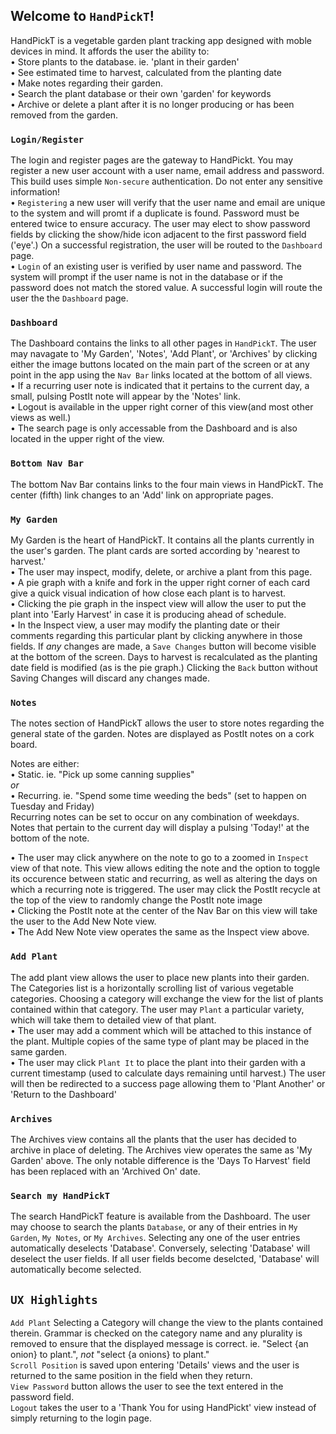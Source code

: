 
## Welcome to `HandPickT`!
HandPickT is a vegetable garden plant tracking app designed with moble devices in mind. It affords the user the ability to:<br>
• Store plants to the database. ie. 'plant in their garden'<br>
• See estimated time to harvest, calculated from the planting date<br>
• Make notes regarding their garden. <br>
• Search the plant database or their own 'garden' for keywords<br>
• Archive or delete a plant after it is no longer producing or has been removed from the garden.  

### `Login/Register`

The login and register pages are the gateway to HandPickt. You may register a new user account with a user name, email address and password. This build uses simple `Non-secure` authentication. Do not enter any sensitive information! <br>• `Registering` a new user will verify that the user name and email are unique to the system and will promt if a duplicate is found. Password must be entered twice to ensure accuracy. The user may elect to show password fields by clicking the show/hide icon adjacent to the first password field ('eye'.) On a successful registration, the user will be routed to the `Dashboard` page.<br> 
• `Login` of an existing user is verified by user name and password. The system will prompt if the user name is not in the database or if the password does not match the stored value. A successful login will route the user the the `Dashboard` page.

### `Dashboard`

The Dashboard contains the links to all other pages in `HandPickT`. The user may navagate to 'My Garden', 'Notes', 'Add Plant', or 'Archives' by clicking either the image buttons located on the main part of the screen or at any point in the app using the `Nav Bar` links located at the bottom of all views. <br>
• If a recurring user note is indicated that it pertains to the current day, a small, pulsing PostIt note will appear by the 'Notes' link.<br>
• Logout is available in the upper right corner of this view(and most other views as well.)<br>
• The search page is only accessable from the Dashboard and is also located in the upper right of the view. 

### `Bottom Nav Bar`

The bottom Nav Bar contains links to the four main views in HandPickT. The center (fifth) link changes to an 'Add' link on appropriate pages.

### `My Garden`

My Garden is the heart of HandPickT. It contains all the plants currently in the user's garden. The plant cards are sorted according by 'nearest to harvest.' <br>
• The user may inspect, modify, delete, or archive a plant from this page.<br>
• A pie graph with a knife and fork in the upper right corner of each card give a quick visual indication of how close each plant is to harvest.<br>
• Clicking the pie graph in the inspect view will allow the user to put the plant into 'Early Harvest' in case it is producing ahead of schedule.<br>
• In the Inspect view, a user may modify the planting date or their comments regarding this particular plant by clicking anywhere in those fields. If <em>any</em> changes are made, a `Save Changes` button will become visible at the bottom of the screen. Days to harvest is recalculated as the planting date field is modified (as is the pie graph.) Clicking the `Back` button without Saving Changes will discard any changes made.

### `Notes`

The notes section of HandPickT allows the user to store notes regarding the general state of the garden. Notes are displayed as PostIt notes on a cork board. <br>

Notes are either:<br>
• Static. ie. "Pick up some canning supplies"<br>
<em>or</em><br>
• Recurring. ie. "Spend some time weeding the beds" (set to happen on Tuesday and Friday)<br>
Recurring notes can be set to occur on any combination of weekdays. Notes that pertain to the current day will display a pulsing 'Today!' at the bottom of the note.

• The user may click anywhere on the note to go to a zoomed in `Inspect` view of that note. This view allows editing the note and the option to toggle its occurence between static and recurring, as well as altering the days on which a recurring note is triggered. The user may click the PostIt recycle at the top of the view to randomly change the PostIt note image<br>
• Clicking the PostIt note at the center of the Nav Bar on this view will take the user to the Add New Note view.<br>
• The Add New Note view operates the same as the Inspect view above.

### `Add Plant`

The add plant view allows the user to place new plants into their garden. The Categories list is a horizontally scrolling list of various vegetable categories. Choosing a category will exchange the view for the list of plants contained within that category. The user may `Plant` a particular variety, which will take them to detailed view of that plant.<br> 
• The user may add a comment which will be attached to this instance of the plant. Multiple copies of the same type of plant may be placed in the same garden.<br>
• The user may click `Plant It` to place the plant into their garden with a current timestamp (used to calculate days remaining until harvest.) The user will then be redirected to a success page allowing them to 'Plant Another' or 'Return to the Dashboard'<br>

### `Archives`

The Archives view contains all the plants that the user has decided to archive in place of deleting. The Archives view operates the same as 'My Garden' above. The only notable difference is the 'Days To Harvest' field has been replaced with an 'Archived On' date.

### `Search my HandPickT`

The search HandPickT feature is available from the Dashboard. The user may choose to search the plants `Database`, or any of their entries in `My Garden`, `My Notes`, or `My Archives`. Selecting any one of the user entries automatically deselects 'Database'. Conversely, selecting 'Database' will deselect the user fields. If all user fields become deselcted, 'Database' will automatically become selected. 

## `UX Highlights`

`Add Plant` Selecting a Category will change the view to the plants contained therein. Grammar is checked on the category name and any plurality is removed to ensure that the displayed message is correct. ie. "Select {an onion} to plant.", <em>not</em> "select {a onions} to plant." <br>
`Scroll Position` is saved upon entering 'Details' views and the user is returned to the same position in the field when they return.<br>
`View Password` button allows the user to see the text entered in the password field.<br>
`Logout` takes the user to a 'Thank You for using HandPickt' view instead of simply returning to the login page. 